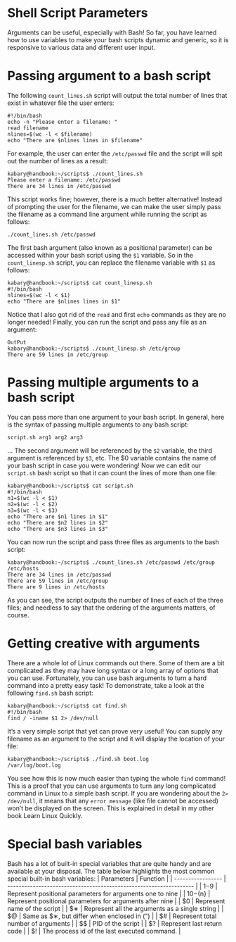 # Shell Script Parameters

Arguments can be useful, especially with Bash!
So far, you have learned how to use variables to make your bash scripts dynamic
and generic, so it is responsive to various data and different user input.
# Passing argument to a bash script
The following `count_lines.sh` script will output the total number of lines that
exist in whatever file the user enters:

```
#!/bin/bash
echo -n "Please enter a filename: "
read filename
nlines=$(wc -l < $filename)
echo "There are $nlines lines in $filename"
```
For example, the user can enter the `/etc/passwd` file and the script will spit out
the number of lines as a result:
```
kabary@handbook:~/scripts$ ./count_lines.sh
Please enter a filename: /etc/passwd
There are 34 lines in /etc/passwd
```
This script works fine; however, there is a much better alternative!
Instead of prompting the user for the filename, we can make the user simply pass
the filename as a command line argument while running the script as follows:
```
./count_lines.sh /etc/passwd
```
The first bash argument (also known as a positional parameter) can be accessed
within your bash script using the `$1` variable.
So in the `count_linesp.sh` script, you can replace the filename variable with `$1`
as follows:
```
kabary@handbook:~/scripts$ cat count_linesp.sh
#!/bin/bash
nlines=$(wc -l < $1)
echo "There are $nlines lines in $1"
```
Notice that I also got rid of the `read` and first `echo` commands as they are no longer
needed!
Finally, you can run the script and pass any file as an argument:
```
OutPut
kabary@handbook:~/scripts$ ./count_linesp.sh /etc/group
There are 59 lines in /etc/group
```
# Passing multiple arguments to a bash script
You can pass more than one argument to your bash script. In general, here is the
syntax of passing multiple arguments to any bash script:
```
script.sh arg1 arg2 arg3
```
 ...
The second argument will be referenced by the `$2` variable, the third argument is
referenced by `$3`, etc.
The $0 variable contains the name of your bash script in case you were wondering!
Now we can edit our `script.sh` bash script so that it can count the lines of
more than one file:
```
kabary@handbook:~/scripts$ cat script.sh
#!/bin/bash
n1=$(wc -l < $1)
n2=$(wc -l < $2)
n3=$(wc -l < $3)
echo "There are $n1 lines in $1"
echo "There are $n2 lines in $2"
echo "There are $n3 lines in $3"
```
You can now run the script and pass three files as arguments to the bash script:
```
kabary@handbook:~/scripts$ ./count_lines.sh /etc/passwd /etc/group /etc/hosts
There are 34 lines in /etc/passwd
There are 59 lines in /etc/group
There are 9 lines in /etc/hosts
```
As you can see, the script outputs the number of lines of each of the three files; and
needless to say that the ordering of the arguments matters, of course.

# Getting creative with arguments
There are a whole lot of Linux commands out there.
Some of them are a bit complicated as they may have long syntax or a long array
of options that you can use.
Fortunately, you can use bash arguments to turn a hard command into a pretty
easy task!
To demonstrate, take a look at the following `find.sh` bash script:
```
kabary@handbook:~/scripts$ cat find.sh
#!/bin/bash
find / -iname $1 2> /dev/null
```
It’s a very simple script that yet can prove very useful! You can supply any filename
as an argument to the script and it will display the location of your file:
```
kabary@handbook:~/scripts$ ./find.sh boot.log
/var/log/boot.log
```
You see how this is now much easier than typing the whole `find` command! This
is a proof that you can use arguments to turn any long complicated command in
Linux to a simple bash script.
If you are wondering about the `2> /dev/null`, it means that any `error message`
(like file cannot be accessed) won’t be displayed on the screen. This is explained in
detail in my other book Learn Linux Quickly.

# Special bash variables
Bash has a lot of built-in special variables that are quite handy and are available
at your disposal.
The table below highlights the most common special built-in bash variables:
| Parameters             | Function                                                                |
| ----------------- | ------------------------------------------------------------------ |
| $1-$9	| Represent positional parameters for arguments one to nine |
| ${10}-${n}	| Represent positional parameters for arguments after nine |
| $0	| Represent name of the script |
| $∗	| Represent all the arguments as a single string |
| $@	| Same as $∗, but differ when enclosed in (") |
| $#	| Represent total number of arguments |
| $$	| PID of the script |
| $?	| Represent last return code |
| $!    | The process id of the last executed command. |